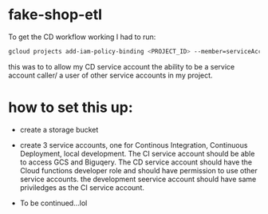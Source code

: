 # fake-shop-etl

To get the CD workflow working I had to run:

```bash
gcloud projects add-iam-policy-binding <PROJECT_ID> --member=serviceAccount:gcf-cd-service-account@<PROJECT_ID>.iam.gserviceaccount.com --role=roles/iam.serviceAccountUser
```

this was to to allow my CD service account the ability to be a service account caller/ a user of other service accounts in my project.

# how to set this up:

- create a storage bucket

- create 3 service accounts, one for Continous Integration, Continuous Deployment, local development. The CI service account should be able to access GCS and Biguqery. The CD service account should have the Cloud functions developer role and should have permission to use other service accounts. the development seervice account should have same priviledges as the CI service account.

- To be continued...lol